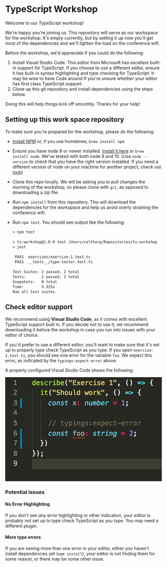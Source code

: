 TypeScript Workshop
====================================

Welcome to our TypeScript workshop!

We're happy you're joining us. This repository will serve as our workspace for the workshop. It's empty currently, but by setting it up now you'll get most of the dependencies and we'll lighten the load on the conference wifi.

Before the workshop, we'd appreciate if you could do the following:

1. Install Visual Studio Code. This editor from Microsoft has excellent built-in support for TypeScript. If you choose to use a different editor, ensure it has built-in syntax highlighting and type checking for TypeScript. It may be wise to have Code around if you're unsure whether your editor has first class TypeScript support.
2. Clone up this git repository and install dependencies using the steps below.

Doing this will help things kick off smoothly. Thanks for your help!

## Setting up this work space repository

To make sure you're prepared for the workshop, please do the following:

* [Install NPM](https://www.npmjs.com/get-npm) or, if you use homebrew, `brew install npm`

* Ensure you have node 8 or newer installed. [Install it here](https://nodejs.org/en/download/) or `brew install node`. We've tested with both node 8 and 10. (Use `node --version` to check that you have the right version installed. If you need a different version of node on your machine for another project, check out [nvm](https://github.com/creationix/nvm))

* Clone this repo locally. We will be asking you to pull changes the morning of the workshop, so please clone with `git`, as opposed to downloading a zip file.

* Run `npm install` from this repository. This will download the dependencies for the workspace and help us avoid overly straining the conference wifi.

* Run `npm test`. You should see output like the following:

  ```
  > npm test
  
  > ts-workshop@1.0.0 test /Users/colthorp/Repositories/ts-workshop
  > jest
  
   PASS  exercises/exercise-1.test.ts
   PASS  __tests__/type-tester.test.ts
  
  Test Suites: 2 passed, 2 total
  Tests:       2 passed, 2 total
  Snapshots:   0 total
  Time:        5.325s
  Ran all test suites.
  ```

  

## Check editor support

We recommend using **Visual Studio Code**, as it comes with excellent TypeScript support built in. If you decide not to use it, we recommend downloading it before the workshop in case you run into issues with your editor of choice.

If you'd prefer to use a different editor, you'll want to make sure that it's set up to properly type check TypeScript as you type. If you open `exercise-1.test.ts`, you should see one error for the variable `foo`. We expect this error, as indicated by the `typings:expect-error` above.

A properly configured Visual Studio Code shows the following:

![ex-1-start](doc/ex-1-start.png)



### Potential issues

#### No Error Highlighting

If you don't see _any_ error highlighting or other indication, your editor is probably not set up to type check TypeScript as you type. You may need a different plugin.

#### More type errors

If you are seeing more than one error in your editor, either you haven't install dependencies yet (`npm install`), your editor is not finding them for some reason, or there may be some other issue.


